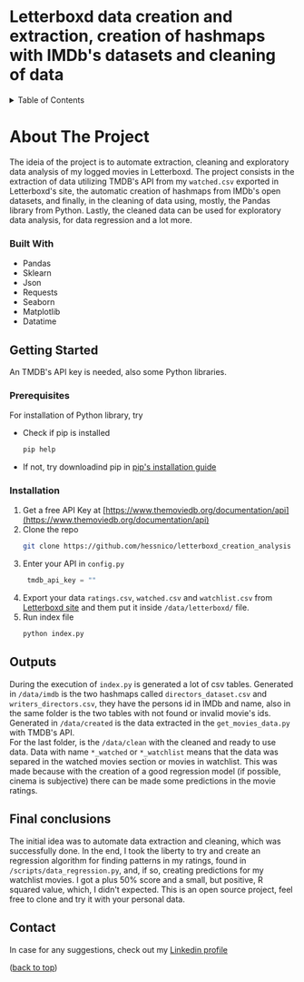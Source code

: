 # Letterboxd data creation and extraction, creation of hashmaps with IMDb's datasets and cleaning of data 
<a name="readme-top"></a>
<!-- TABLE OF CONTENTS -->
<details>
  <summary>Table of Contents</summary>
  <ol>
    <li>
      <a href="#about-the-project">About The Project</a>
      <ul>
        <li><a href="#built-with">Built With</a></li>
      </ul>
    </li>
    <li>
      <a href="#getting-started">Getting started</a>
      <ul>
        <li><a href="#prerequisites">Prerequisites</a></li>
        <li><a href="#installation">Installation</a></li>
      </ul>
    </li>
    <li><a href="#Outputs">Usage</a></li>
	<li><a href="#Final conclusions">Usage</a></li>
    <li><a href="#contact">Contact</a></li>
  </ol>
</details>

<!-- ABOUT THE PROJECT -->
# About The Project
The ideia of the project is to automate extraction, cleaning and exploratory data analysis of my logged movies in Letterboxd.
The project consists in the extraction of data utilizing TMDB's API from my `watched.csv` exported in Letterboxd's site, the automatic creation of hashmaps from IMDb's open datasets, and finally, in the cleaning of data using, mostly, the Pandas library from Python. 
Lastly, the cleaned data can be used for exploratory data analysis, for data regression and a lot more. 

### Built With

<ul>
    <li>Pandas</li>
    <li>Sklearn</li>
	<li>Json</li>
    <li>Requests</li>
	<li>Seaborn</li>
	<li>Matplotlib</li>
	<li>Datatime</li>
</ul>

<!-- GETTING STARTED -->
## Getting Started

An TMDB's API key is needed, also some Python libraries.

### Prerequisites

For installation of Python library, try
* Check if pip is installed
  ```sh
  pip help 
  ```
* If not, try downloadind pip in [pip's installation guide](https://pip.pypa.io/en/stable/installation/)

### Installation

1. Get a free API Key at [https://www.themoviedb.org/documentation/api](https://www.themoviedb.org/documentation/api)
2. Clone the repo
   ```sh
   git clone https://github.com/hessnico/letterboxd_creation_analysis
   ```
3. Enter your API in `config.py`
   ```python
	tmdb_api_key = ""
   ```
4. Export your data `ratings.csv`, `watched.csv` and `watchlist.csv` from [Letterboxd site](https://letterboxd.com/settings/data/) and them put it inside `/data/letterboxd/` file.
5. Run index file
	```sh
	python index.py
	```

<!-- Outputs -->
## Outputs 
During the execution of `index.py` is generated a lot of csv tables.  Generated in `/data/imdb` is the two hashmaps called `directors_dataset.csv` and `writers_directors.csv`, they have the persons id in IMDb and name, also in the same folder is the two tables with not found or invalid movie's ids. <br>
Generated in `/data/created` is the data extracted in the `get_movies_data.py` with TMDB's API. <br>
For the last folder, is the `/data/clean` with the cleaned and ready to use data. Data with name `*_watched` or `*_watchlist` means that the data was separed in the watched movies section or movies in watchlist. This was made because with the creation of a good regression model (if possible, cinema is subjective) there can be made some predictions in the movie ratings.

<!-- Final conclusions -->
## Final conclusions
The initial idea was to automate data extraction and cleaning, which was successfully done. In the end, I took the liberty to try and create an regression algorithm for finding patterns in my ratings, found in `/scripts/data_regression.py`, and, if so, creating predictions for my watchlist movies. I got a plus 50% score and a small, but positive, R squared value, which, I didn't expected. 
This is an open source project, feel free to clone and try it with your personal data. 

<!-- CONTACT -->
## Contact

In case for any suggestions, check out my [Linkedin profile](https://www.linkedin.com/in/hessnico/)

<p>(<a href="#readme-top">back to top</a>)</p>